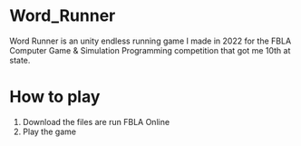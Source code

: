# Word_Runner
Word Runner is an unity endless running game I made in 2022 for the FBLA Computer Game &amp; Simulation Programming competition that got me 10th at state.

# How to play
1. Download the files are run FBLA Online
2. Play the game
